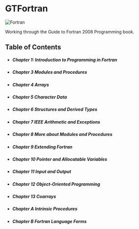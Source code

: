 # GTFortran
![Fortran](https://a11ybadges.com/badge?logo=fortran)

Working through the Guide to Fortran 2008 Programming book.

</div>

## Table of Contents
##### <ul><li>Chapter 1: Introduction to Programming in Fortran</ul></li>
##### <ul><li>Chapter 3 Modules and Procedures</li>
##### <ul><li>Chapter 4 Arrays</ul></li>
#####  <ul><li>Chapter 5 Character Data</ul></li>
#####  <ul><li>Chapter 6 Structures and Derived Types</ul></li>
#####  <ul><li>Chapter 7 IEEE Arithmetic and Exceptions</ul></li>
#####  <ul><li>Chapter 8 More about Modules and Procedures</ul></li>
#####  <ul><li>Chapter 9 Extending Fortran </ul></li>
#####  <ul><li>Chapter 10 Pointer and Allocatable Variables </ul></li>
#####  <ul><li>Chapter 11 Input and Output</ul></li>
#####  <ul><li>Chapter 12 Object-Oriented Programming</ul></li>
#####  <ul><li>Chapter 13 Coarrays</ul></li>
#####  <ul><li>Chapter A Intrinsic Procedures</ul></li>
#####  <ul><li>Chapter B Fortran Language Forms</ul></li>

